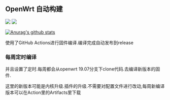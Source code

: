 ## OpenWrt 自动构建
[![](https://github.com/thisdk/openwrt-k2p-build/workflows/OpenWrt%20K2P%20CI/badge.svg)](https://github.com/thisdk/openwrt-k2p-build/actions)
[![](https://github.com/thisdk/openwrt-k2p-build/workflows/OpenWrt%20Weekly%20CI/badge.svg)](https://github.com/thisdk/openwrt-k2p-build/actions)

[![Anurag's github stats](https://github-readme-stats.vercel.app/api?username=thisdk)](https://github.com/anuraghazra/github-readme-stats)

使用了GitHub Actions进行固件编译.编译完成自动发布到release

### 每周定时编译

并且设置了定时.每周都会从openwrt 19.07分支下clone代码.去编译新版本的固件.

这里的新版本可能是内核升级.插件的升级.不需要对配置文件进行改动,每周新编译版本可以在Action里的Artifacts里下载

